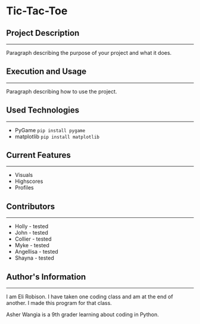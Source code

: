 # Tic-Tac-Toe

## Project Description
---
Paragraph describing the purpose of your project and what it does.

## Execution and Usage
---
Paragraph describing how to use the project.

## Used Technologies
---
+ PyGame
`pip install pygame`
+ matplotlib
`pip install matplotlib`

## Current Features
---
+ Visuals
+ Highscores
+ Profiles

## Contributors
---
+ Holly - tested
+ John - tested
+ Collier - tested
+ Myke - tested
+ Angellisa - tested
+ Shayna - tested
## Author's Information
---
I am Eli Robison. I have taken one coding class and am at the end of another. I made this program for that class.

Asher Wangia is a 9th grader learning about coding in Python.
